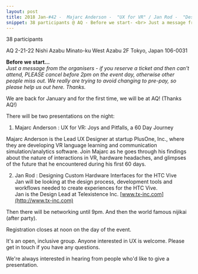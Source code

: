 ```yaml
---
layout: post
title: 2018 Jan-#42 -  Majarc Anderson -  "UX for VR" / Jan Rod -  "Designing Custom Hardware for the VIVE"
snippet: 38 participants @ AQ - Before we start- <br> Just a message from the organisers - if you reserve a -
---
```

38 participants

AQ 2-21-22 Nishi Azabu Minato-ku West Azabu 2F Tokyo, Japan 106-0031

<strong>Before we start...</strong><br>
<em>Just a message from the organisers - if you reserve a ticket and then can't attend, PLEASE cancel before 2pm on the event day, otherwise other people miss out. We really are trying to avoid changing to pre-pay, so please help us out here. Thanks.</em> 

We are back for January and for the first time, we will be at AQ! (Thanks AQ!)

There will be two presentations on the night:

1) Majarc Anderson : UX for VR: Joys and Pitfalls, a 60 Day Journey

Majarc Anderson is the Lead UX Designer at startup PlusOne, Inc., where they are developing VR language learning and communication simulation/analytics software. Join Majarc as he goes through his findings about the nature of interactions in VR, hardware headaches, and glimpses of the future that he encountered during his first 60 days.

2) Jan Rod : Designing Custom Hardware Interfaces for the HTC Vive <br>
Jan will be looking at the design process, development tools and workflows needed to create experiences for the HTC Vive.<br>
Jan is the Design Lead at Telexistence Inc. [www.tx-inc.com](http://www.tx-inc.com)

Then there will be networking until 9pm. And then the world famous nijikai (after party).

Registration closes at noon on the day of the event.

It's an open, inclusive group. Anyone interested in UX is welcome. Please get in touch if you have any questions.

We're always interested in hearing from people who'd like to give a presentation.

